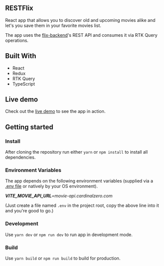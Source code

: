 ## RESTFlix
React app that allows you to discover old and upcoming movies alike and let's you save them in your favorite movies list.

The app uses the [flix-backend](https://github.com/kimkwanka/flix-backend)'s REST API and consumes it via RTK Query operations.

## Built With
- React
- Redux
- RTK Query
- TypeScript

## Live demo
Check out the [live demo](https://restflix.netlify.app/) to see the app in action.

## Getting started

### Install
After cloning the repository run either
``yarn`` or ``npm install`` to install all dependencies.

### Environment Variables
The app depends on the following environment variables (supplied via a [.env file](https://www.npmjs.com/package/react-native-dotenv) or natively by your OS environment).

  ***VITE_MOVIE_API_URL**=movie-api.cardinalzero.com*

(Just create a file named ``.env`` in the project root, copy the above line into it and you're good to go.)


### Development
Use ``yarn dev`` or ``npm run dev`` to run app in development mode.

### Build
Use ``yarn build`` or ``npm run build`` to build for production.
